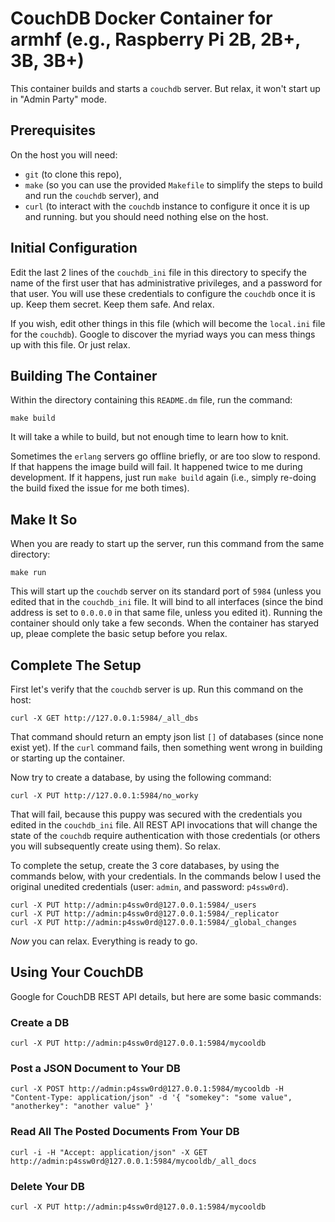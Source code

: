 # CouchDB Docker Container for armhf (e.g., Raspberry Pi 2B, 2B+, 3B, 3B+)

This container builds and starts a `couchdb` server. But relax, it won't start up in "Admin Party" mode.

## Prerequisites

On the host you will need:
 * `git` (to clone this repo),
 * `make` (so you can use the provided `Makefile` to simplify the steps to build and run the `couchdb` server), and
 * `curl` (to interact with the `couchdb` instance to configure it once it is up and running.
but you should need nothing else on the host.

## Initial Configuration

Edit the last 2 lines of the `couchdb_ini` file in this directory to specify the name of the first user that has administrative privileges, and a password for that user. You will use these credentials to configure the `couchdb` once it is up. Keep them secret. Keep them safe. And relax.

If you wish, edit other things in this file (which will become the `local.ini` file for the `couchdb`). Google to discover the myriad ways you can mess things up with this file. Or just relax.

## Building The Container

Within the directory containing this `README.dm` file, run the command:

```
make build
```

It will take a while to build, but not enough time to learn how to knit.

Sometimes the `erlang` servers go offline briefly, or are too slow to respond.  If that happens the image build will fail.  It happened twice to me during development.  If it happens, just run `make build` again (i.e., simply re-doing the build fixed the issue for me both times).

## Make It So

When you are ready to start up the server, run this command from the same directory:

```
make run
```

This will start up the `couchdb` server on its standard port of `5984` (unless you edited that in the `couchdb_ini` file. It will bind to all interfaces (since the bind address is set to `0.0.0.0` in that same file, unless you edited it). Running the container should only take a few seconds. When the container has staryed up, pleae complete the basic setup before you relax.

## Complete The Setup

First let's verify that the `couchdb` server is up.  Run this command on the host:

```
curl -X GET http://127.0.0.1:5984/_all_dbs
```

That command should return an empty json list `[]` of databases (since none exist yet). If the `curl` command fails, then something went wrong in building or starting up the container.

Now try to create a database, by using the following command:

```
curl -X PUT http://127.0.0.1:5984/no_worky
```

That will fail, because this puppy was secured with the credentials you edited in the `couchdb_ini` file. All REST API invocations that will change the state of the `couchdb` require authentication with those credentials (or others you will subsequently create using them).  So relax.

To complete the setup, create the 3 core databases, by using the commands below, with your credentials. In the commands below I used the original unedited credentials (user: `admin`, and password: `p4ssw0rd`).

```
curl -X PUT http://admin:p4ssw0rd@127.0.0.1:5984/_users
curl -X PUT http://admin:p4ssw0rd@127.0.0.1:5984/_replicator
curl -X PUT http://admin:p4ssw0rd@127.0.0.1:5984/_global_changes

```

*Now* you can relax.  Everything is ready to go.

## Using Your CouchDB

Google for CouchDB REST API details, but here are some basic commands:

### Create a DB

```
curl -X PUT http://admin:p4ssw0rd@127.0.0.1:5984/mycooldb
```

### Post a JSON Document to Your DB

```
curl -X POST http://admin:p4ssw0rd@127.0.0.1:5984/mycooldb -H "Content-Type: application/json" -d '{ "somekey": "some value", "anotherkey": "another value" }'
```

### Read All The Posted Documents From Your DB

```
curl -i -H "Accept: application/json" -X GET http://admin:p4ssw0rd@127.0.0.1:5984/mycooldb/_all_docs
```

### Delete Your DB

```
curl -X PUT http://admin:p4ssw0rd@127.0.0.1:5984/mycooldb
```

